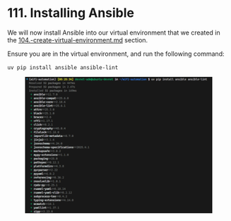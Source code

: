 # 111. Installing Ansible

We will now install Ansible into our virtual environment that we created in the [104.-create-virtual-environment.md](../preparations/104.-create-virtual-environment.md "mention") section.

Ensure you are in the virtual environment, and run the following command:

```
uv pip install ansible ansible-lint
```

<figure><img src="../../.gitbook/assets/image (3) (1).png" alt=""><figcaption></figcaption></figure>
